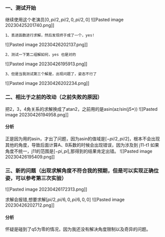 ### 一、测试开始
继续使用这个老演员$[0,pi/2,pi/2,0,pi/2,0]$
![[Pasted image 20230425201740.png]]

	1、丢进函数进行求解，然后发现终于成了一个，yes!

![[Pasted image 20230426202137.png]]

	2、测试一下第二组解如何，yes 也是对的

![[Pasted image 20230426195913.png]]

	3、但是当我测试第三个解是，出现问题了，姿态不行了

![[Pasted image 20230426202234.png]]

### 二、相比于之前的改动（之前失败的原因）
把2，3，4角关系的求解换成了atan2，之前用的是asin(az/sin(j5*))
![[Pasted image 20230426194958.png]]
#### 分析
正是因为用的asin，才出了问题，因为asin的值域是$[-pi/2,pi/2]$，根本不会出现其他的角度，导致后面计算A、B系数的时候会出现错误，因为涉及到 j11-t1 如果角度不统一，j11的范围是$[-pi,pi]$,那得到的结果肯定出错。
![[Pasted image 20230426195409.png]]


### 三、新的问题（出现求解角度不符合我的预期，但是可以实现正确位姿，可以参考第三次实验）

![[Pasted image 20230426172313.png]]


求解会报错,想要求解$[pi/2,pi/6,0,pi/6,0,0]$
![[Pasted image 20230426202712.png]]

#### 分析
怀疑是碰到了q5为零的情况，因为我还没有解决角度限制以及奇异的问题。